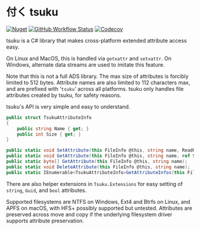 # 付く tsuku

[![Nuget](https://img.shields.io/nuget/v/tsuku)](https://www.nuget.org/packages/tsuku)
[![GitHub Workflow Status](https://img.shields.io/github/workflow/status/SnowflakePowered/tsuku/.NET)](https://github.com/SnowflakePowered/tsuku/actions?query=workflow%3A.NET)
[![Codecov](https://img.shields.io/codecov/c/github/SnowflakePowered/tsuku)](https://codecov.io/gh/SnowflakePowered/tsuku/branch/master)

tsuku is a C# library that makes cross-platform extended attribute access easy. 

On Linux and MacOS, this is handled via `getxattr` and `setxattr`. On Windows, alternate data streams are used to imitate this feature.

Note that this is not a full ADS library. The max size of attributes is forcibly limited to 512 bytes. Attribute names are also limited to 112 characters max, and are prefixed with '`tsuku`' across all platforms. tsuku only handles file attributes created by tsuku, for safety reasons.

tsuku's API is very simple and easy to understand.

```csharp
public struct TsukuAttributeInfo 
{
    public string Name { get; }
    public int Size { get; }
}

public static void SetAttribute(this FileInfo @this, string name, ReadOnlySpan<byte> data);
public static void GetAttribute(this FileInfo @this, string name, ref Span<byte> data);
public static byte[] GetAttribute(this FileInfo @this, string name);
public static void DeleteAttribute(this FileInfo @this, string name);
public static IEnumerable<TsukuAttributeInfo>GetAttributeInfos(this FileInfo @this);
```

There are also helper extensions in `Tsuku.Extensions` for easy setting of `string`, `Guid`, and `bool` attributes.

Supported filesystems are NTFS on Windows, Ext4 and Btrfs on Linux, and APFS on macOS, with HFS+ possibly supported but untested. Attributes are preserved across move and copy if the underlying filesystem driver supports attribute preservation.
